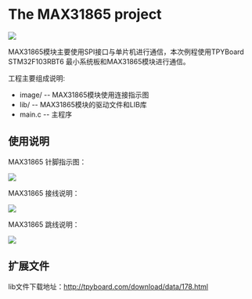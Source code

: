 <h1>The MAX31865 project</h1>

<img src="https://gd1.alicdn.com/imgextra/i2/53180289/TB2ZfJsmR0kpuFjy1zdXXXuUVXa_!!53180289.png_400x400.jpg_.webp" style="max-width:100%;">

MAX31865模块主要使用SPI接口与单片机进行通信，本次例程使用TPYBoard STM32F103RBT6 最小系统板和MAX31865模块进行通信。

工程主要组成说明:

<ul>
<li>image/ -- MAX31865模块使用连接指示图</li>
<li>lib/ -- MAX31865模块的驱动文件和LIB库</li>
<li>main.c  -- 主程序</li>
</ul>

<h2>使用说明</h2>

MAX31865 针脚指示图：

<img src="https://github.com/TPYBoard/MAX31865/blob/master/image/max31865.png" style="max-width:100%;">

MAX31865 接线说明：

<img src="https://github.com/TPYBoard/MAX31865/blob/master/image/接线图.png" style="max-width:100%;">

MAX31865 跳线说明：

<img src="https://github.com/TPYBoard/MAX31865/blob/master/image/跳线图.png" style="max-width:100%;">

<h2>扩展文件</h2>

lib文件下载地址：http://tpyboard.com/download/data/178.html


